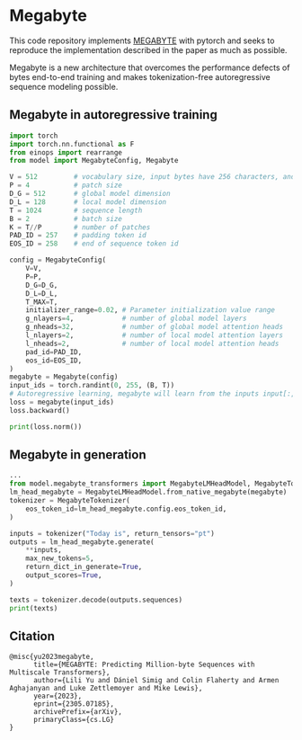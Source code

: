 # Megabyte

This code repository implements [MEGABYTE](https://arxiv.org/abs/2305.07185) with pytorch and seeks to reproduce the implementation described in the paper as much as possible.

Megabyte is a new architecture that overcomes the performance defects of bytes end-to-end training and makes tokenization-free autoregressive sequence modeling possible.

## Megabyte in autoregressive training

```python
import torch
import torch.nn.functional as F
from einops import rearrange
from model import MegabyteConfig, Megabyte

V = 512         # vocabulary size, input bytes have 256 characters, and the extra 256 are reserved for special tokens.
P = 4           # patch size
D_G = 512       # global model dimension
D_L = 128       # local model dimension
T = 1024        # sequence length
B = 2           # batch size
K = T//P        # number of patches
PAD_ID = 257    # padding token id
EOS_ID = 258    # end of sequence token id

config = MegabyteConfig(
    V=V,
    P=P,
    D_G=D_G,
    D_L=D_L,
    T_MAX=T,
    initializer_range=0.02, # Parameter initialization value range
    g_nlayers=4,            # number of global model layers
    g_nheads=32,            # number of global model attention heads
    l_nlayers=2,            # number of local model attention layers
    l_nheads=2,             # number of local model attention heads
    pad_id=PAD_ID,
    eos_id=EOS_ID,
)
megabyte = Megabyte(config)
input_ids = torch.randint(0, 255, (B, T))
# Autoregressive learning, megabyte will learn from the inputs input[:, :-1], labels input[:, :], and learn to predict the next token.
loss = megabyte(input_ids)
loss.backward()

print(loss.norm())
```

## Megabyte in generation

```python
...
from model.megabyte_transformers import MegabyteLMHeadModel, MegabyteTokenizer
lm_head_megabyte = MegabyteLMHeadModel.from_native_megabyte(megabyte)
tokenizer = MegabyteTokenizer(
    eos_token_id=lm_head_megabyte.config.eos_token_id,
)

inputs = tokenizer("Today is", return_tensors="pt")
outputs = lm_head_megabyte.generate(
    **inputs,
    max_new_tokens=5,
    return_dict_in_generate=True,
    output_scores=True,
)

texts = tokenizer.decode(outputs.sequences)
print(texts)
```

## Citation

```text
@misc{yu2023megabyte,
      title={MEGABYTE: Predicting Million-byte Sequences with Multiscale Transformers}, 
      author={Lili Yu and Dániel Simig and Colin Flaherty and Armen Aghajanyan and Luke Zettlemoyer and Mike Lewis},
      year={2023},
      eprint={2305.07185},
      archivePrefix={arXiv},
      primaryClass={cs.LG}
}
```
